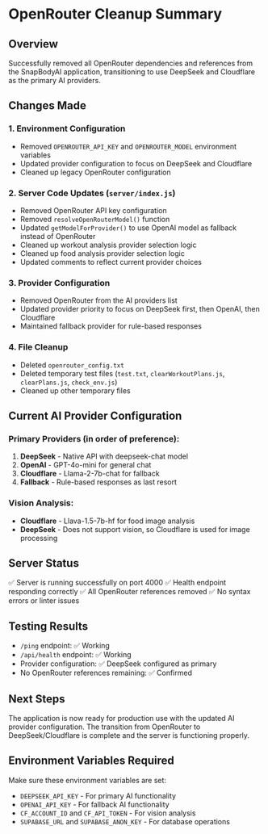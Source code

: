 # OpenRouter Cleanup Summary

## Overview
Successfully removed all OpenRouter dependencies and references from the SnapBodyAI application, transitioning to use DeepSeek and Cloudflare as the primary AI providers.

## Changes Made

### 1. Environment Configuration
- Removed `OPENROUTER_API_KEY` and `OPENROUTER_MODEL` environment variables
- Updated provider configuration to focus on DeepSeek and Cloudflare
- Cleaned up legacy OpenRouter configuration

### 2. Server Code Updates (`server/index.js`)
- Removed OpenRouter API key configuration
- Removed `resolveOpenRouterModel()` function
- Updated `getModelForProvider()` to use OpenAI model as fallback instead of OpenRouter
- Cleaned up workout analysis provider selection logic
- Cleaned up food analysis provider selection logic
- Updated comments to reflect current provider choices

### 3. Provider Configuration
- Removed OpenRouter from the AI providers list
- Updated provider priority to focus on DeepSeek first, then OpenAI, then Cloudflare
- Maintained fallback provider for rule-based responses

### 4. File Cleanup
- Deleted `openrouter_config.txt`
- Deleted temporary test files (`test.txt`, `clearWorkoutPlans.js`, `clearPlans.js`, `check_env.js`)
- Cleaned up other temporary files

## Current AI Provider Configuration

### Primary Providers (in order of preference):
1. **DeepSeek** - Native API with deepseek-chat model
2. **OpenAI** - GPT-4o-mini for general chat
3. **Cloudflare** - Llama-2-7b-chat for fallback
4. **Fallback** - Rule-based responses as last resort

### Vision Analysis:
- **Cloudflare** - Llava-1.5-7b-hf for food image analysis
- **DeepSeek** - Does not support vision, so Cloudflare is used for image processing

## Server Status
✅ Server is running successfully on port 4000
✅ Health endpoint responding correctly
✅ All OpenRouter references removed
✅ No syntax errors or linter issues

## Testing Results
- `/ping` endpoint: ✅ Working
- `/api/health` endpoint: ✅ Working
- Provider configuration: ✅ DeepSeek configured as primary
- No OpenRouter references remaining: ✅ Confirmed

## Next Steps
The application is now ready for production use with the updated AI provider configuration. The transition from OpenRouter to DeepSeek/Cloudflare is complete and the server is functioning properly.

## Environment Variables Required
Make sure these environment variables are set:
- `DEEPSEEK_API_KEY` - For primary AI functionality
- `OPENAI_API_KEY` - For fallback AI functionality  
- `CF_ACCOUNT_ID` and `CF_API_TOKEN` - For vision analysis
- `SUPABASE_URL` and `SUPABASE_ANON_KEY` - For database operations

